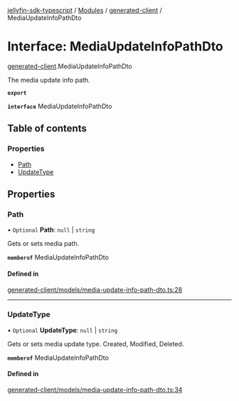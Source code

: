 [jellyfin-sdk-typescript](../README.md) / [Modules](../modules.md) / [generated-client](../modules/generated_client.md) / MediaUpdateInfoPathDto

# Interface: MediaUpdateInfoPathDto

[generated-client](../modules/generated_client.md).MediaUpdateInfoPathDto

The media update info path.

**`export`**

**`interface`** MediaUpdateInfoPathDto

## Table of contents

### Properties

- [Path](generated_client.MediaUpdateInfoPathDto.md#path)
- [UpdateType](generated_client.MediaUpdateInfoPathDto.md#updatetype)

## Properties

### Path

• `Optional` **Path**: ``null`` \| `string`

Gets or sets media path.

**`memberof`** MediaUpdateInfoPathDto

#### Defined in

[generated-client/models/media-update-info-path-dto.ts:28](https://github.com/thornbill/jellyfin-sdk-typescript/blob/b0f5501/src/generated-client/models/media-update-info-path-dto.ts#L28)

___

### UpdateType

• `Optional` **UpdateType**: ``null`` \| `string`

Gets or sets media update type.  Created, Modified, Deleted.

**`memberof`** MediaUpdateInfoPathDto

#### Defined in

[generated-client/models/media-update-info-path-dto.ts:34](https://github.com/thornbill/jellyfin-sdk-typescript/blob/b0f5501/src/generated-client/models/media-update-info-path-dto.ts#L34)
